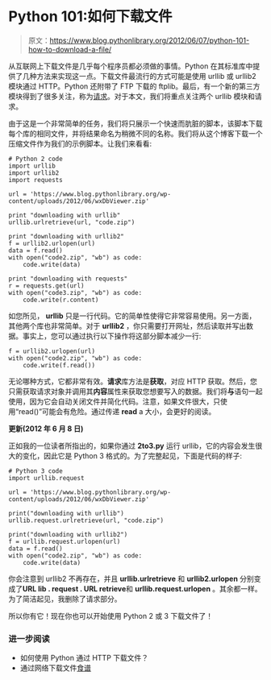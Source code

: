 # Python 101:如何下载文件

> 原文：<https://www.blog.pythonlibrary.org/2012/06/07/python-101-how-to-download-a-file/>

从互联网上下载文件是几乎每个程序员都必须做的事情。Python 在其标准库中提供了几种方法来实现这一点。下载文件最流行的方式可能是使用 urllib 或 urllib2 模块通过 HTTP。Python 还附带了 FTP 下载的 ftplib。最后，有一个新的第三方模块得到了很多关注，称为[请求](http://docs.python-requests.org/en/latest/)。对于本文，我们将重点关注两个 urllib 模块和请求。

由于这是一个非常简单的任务，我们将只展示一个快速而肮脏的脚本，该脚本下载每个库的相同文件，并将结果命名为稍微不同的名称。我们将从这个博客下载一个压缩文件作为我们的示例脚本。让我们来看看:

```
# Python 2 code
import urllib
import urllib2
import requests

url = 'https://www.blog.pythonlibrary.org/wp-content/uploads/2012/06/wxDbViewer.zip'

print "downloading with urllib"
urllib.urlretrieve(url, "code.zip")

print "downloading with urllib2"
f = urllib2.urlopen(url)
data = f.read()
with open("code2.zip", "wb") as code:
    code.write(data)

print "downloading with requests"
r = requests.get(url)
with open("code3.zip", "wb") as code:
    code.write(r.content)

```

如您所见， **urllib** 只是一行代码。它的简单性使得它非常容易使用。另一方面，其他两个库也非常简单。对于 **urllib2** ，你只需要打开网址，然后读取并写出数据。事实上，您可以通过执行以下操作将这部分脚本减少一行:

```
f = urllib2.urlopen(url)
with open("code2.zip", "wb") as code:
    code.write(f.read())

```

无论哪种方式，它都非常有效。**请求**库方法是**获取**，对应 HTTP 获取。然后，您只需获取请求对象并调用其**内容**属性来获取您想要写入的数据。我们将**与**语句一起使用，因为它会自动关闭文件并简化代码。注意，如果文件很大，只使用“read()”可能会有危险。通过传递 **read** a 大小，会更好的阅读。

**更新(2012 年 6 月 8 日)**

正如我的一位读者所指出的，如果你通过 **2to3.py** 运行 urllib，它的内容会发生很大的变化，因此它是 Python 3 格式的。为了完整起见，下面是代码的样子:

```
# Python 3 code
import urllib.request

url = 'https://www.blog.pythonlibrary.org/wp-content/uploads/2012/06/wxDbViewer.zip'

print("downloading with urllib")
urllib.request.urlretrieve(url, "code.zip")

print("downloading with urllib2")
f = urllib.request.urlopen(url)
data = f.read()
with open("code2.zip", "wb") as code:
    code.write(data) 

```

你会注意到 urllib2 不再存在，并且 **urllib.urlretrieve** 和 **urllib2.urlopen** 分别变成了**URL lib . request . URL retrieve**和 **urllib.request.urlopen** 。其余都一样。为了简洁起见，我删除了请求部分。

所以你有它！现在你也可以开始使用 Python 2 或 3 下载文件了！

### 进一步阅读

*   如何使用 Python 通过 HTTP 下载文件？
*   通过网络下载文件[食谱](http://code.activestate.com/recipes/496685-downloading-a-file-from-the-web/)